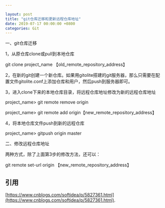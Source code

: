 ```yaml
---

layout: post 
title: "git仓库迁移和更新远程仓库地址" 
date: 2019-07-17 00:00:00 +0800
categories: Git
---
```


一、git仓库迁移

1，从原仓库clone或pull到本地仓库

git clone project_name ​【old_remote_repository_address】

2，​在新的git创建一个新仓库。如果用gitolite搭建的git服务器，那么只需要在配置文件gitolite.conf上添加仓库和用户，然后push到服务器即可。

3，进入clone下来的本地仓库目录，将远程仓库地址修改为新的远程仓库地址

project_name> git remote remove origin

 project_name> git remote add origin【new_remote_repository_address】

4，将本地仓库文件push到新的远程仓库

project_name> ​gitpush origin master

二、修改​远程仓库地址

两种方式，除了上面第3步的修改方法，还可以：

git remote set-url origin ​【new_remote_repository_address】


## 引用
[https://www.cnblogs.com/softidea/p/5827361.html](https://www.cnblogs.com/softidea/p/5827361.html).
